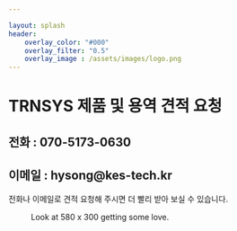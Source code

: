 ```yaml
---

layout: splash
header:
	overlay_color: "#000"
	overlay_filter: "0.5"
	overlay_image : /assets/images/logo.png
---
```


<h1>TRNSYS 제품 및 용역 견적 요청</h1>
<h2>전화 : 070-5173-0630</h2>
<h2>이메일 : hysong@kes-tech.kr</h2>

전화나 이메일로 견적 요청해 주시면 더 빨리 받아 보실 수 있습니다. 

<figure claass="align-center">
	<img src="{{ site.url }}/assets/images/main.jpg" alt="">
	<figcaption>Look at 580 x 300 getting some love.</figcaption>
</figure>

